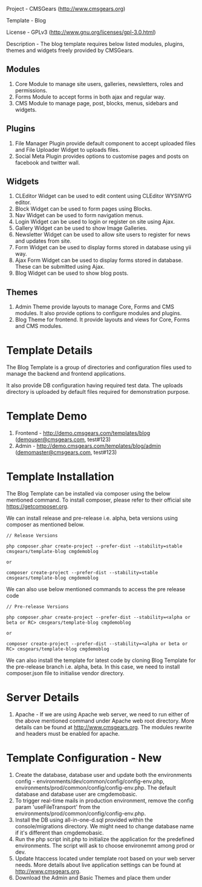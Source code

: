 Project 	- CMSGears (http://www.cmsgears.org)

Template  	- Blog

License 	- GPLv3 (http://www.gnu.org/licenses/gpl-3.0.html)

Description - The blog template requires below listed modules, plugins, themes and widgets freely provided by CMSGears.

Modules
------------------------------------------
1. Core Module to manage site users, galleries, newsletters, roles and permissions.
2. Forms Module to accept forms in both ajax and regular way.
3. CMS Module to manage page, post, blocks, menus, sidebars and widgets.

Plugins
------------------------------------------
1. File Manager Plugin provide default component to accept uploaded files and File Uploader Widget to uploads files.
2. Social Meta Plugin provides options to customise pages and posts on facebook and twitter wall.

Widgets
------------------------------------------
1. CLEditor Widget can be used to edit content using CLEditor WYSIWYG editor.
2. Block Widget can be used to form pages using Blocks.
3. Nav Widget can be used to form navigation menus.
3. Login Widget can be used to login or register on site using Ajax.
4. Gallery Widget can be used to show Image Galleries.
6. Newsletter Widget can be used to allow site users to register for news and updates from site.
7. Form Widget can be used to display forms stored in database using yii way.
8. Ajax Form Widget can be used to display forms stored in database. These can be submitted using Ajax.
9. Blog Widget can be used to show blog posts.

Themes
------------------------------------------
1. Admin Theme provide layouts to manage Core, Forms and CMS modules. It also provide options to configure modules and plugins.
2. Blog Theme for frontend. It provide layouts and views for Core, Forms and CMS modules.

Template Details
=========================================
The Blog Template is a group of directories and configuration files used to manage the backend and frontend applications. 

It also provide DB configuration having required test data. The uploads directory is uploaded by default files required for demonstration purpose.

Template Demo
=========================================
1. Frontend - http://demo.cmsgears.com/templates/blog (demouser@cmsgears.com, test#123)
2. Admin - http://demo.cmsgears.com/templates/blog/admin (demomaster@cmsgears.com, test#123)

Template Installation
=========================================

The Blog Template can be installed via composer using the below mentioned command. To install composer, please refer to their official site https://getcomposer.org.

We can install release and pre-release i.e. alpha, beta versions using composer as mentioned below. 

```
// Release Versions

php composer.phar create-project --prefer-dist --stability=stable cmsgears/template-blog cmgdemoblog

or

composer create-project --prefer-dist --stability=stable cmsgears/template-blog cmgdemoblog
```

We can also use below mentioned commands to access the pre release code
```
// Pre-release Versions

php composer.phar create-project --prefer-dist --stability=<alpha or beta or RC> cmsgears/template-blog cmgdemoblog

or

composer create-project --prefer-dist --stability=<alpha or beta or RC> cmsgears/template-blog cmgdemoblog
```

We can also install the template for latest code by cloning Blog Template for the pre-release branch i.e. alpha, beta. In this case, we need to install composer.json file to initialise vendor directory.

Server Details
=========================================
1. Apache - If we are using Apache web server, we need to run either of the above mentioned command under Apache web root directory. More details can be found at http://www.cmsgears.org. The modules rewrite and headers must be enabled for apache.

Template Configuration - New
=========================================

1. Create the database, database user and update both the environments config - environments/dev/common/config/config-env.php, environments/prod/common/config/config-env.php. The default database and database user are cmgdemobasic.
2. To trigger real-time mails in production environment, remove the config param 'useFileTransport' from the environments/prod/common/config/config-env.php.
3. Install the DB using all-in-one-d.sql provided within the console/migrations directory. We might need to change database name if it's different than cmgdemobasic.
4. Run the php script init.php to initialize the application for the predefined environments. The script will ask to choose environemnt among prod or dev.
5. Update htaccess located under template root based on your web server needs. More details about live application settings can be found at http://www.cmsgears.org.
6. Download the Admin and Basic Themes and place them under <template root>/themes/admin and <template root>/themes/blog directories respectively. 
7. Now we can run the template using our preferred browser. Example links are as mentioned below.
8. Login to admin and update file upload url in case project name is different.
9. By default all the files uploaded by users will be stored in uploads directory.

```
Frontend - http://localhost/cmgdemoblog/frontend/web
Admin - http://localhost/cmgdemoblog/frontend/web
```

Template Configuration - Update
=========================================

We can update the dependencies using composer.json file located at the root of template. Once done the standard composer command can be used to update dependencies.

Default Pages
=========================================

The Blog Theme installed for Blog Template provide views for default system pages as listed below.

Public Pages
----------------------------
1. Landing - Site index page.
2. Login - Login page allows users to login.
3. Register - Register page allows users to sign up.
4. Confirm Account - Users can confirm account by following the link sent to their email while submitting Register form.
5. Forgot Password - It can be used to generate password reset link.
6. Reset Password - Users can reset password by following the link sent to their email while submitting Forgot Password form.
7. Activate Account - User accounts added by site admin can be activated using this page.
8. Blog - The blog page shows most recent posts published on site.

Private Pages
----------------------------
1. User Home - Page displayed on login.
2. User Profile - User profile page allows users to configure their profile details.
3. User Settings - Settings page allows users to configure settings icluding account, notifications, reminders.

CMS
----------------------------
1. CMS Page - The published pages can be accessed by site url followed by page slug.
2. CMS Post - The published posts can be accessed by site url followed by post/(post slug).